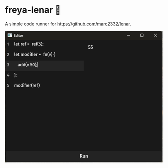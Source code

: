 # freya-lenar 🦀

A simple code runner for https://github.com/marc2332/lenar.

![Demo Screenshot](./demo.png)
